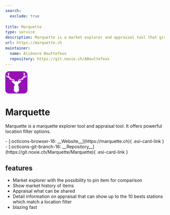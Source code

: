 ```yaml
---
search:
  exclude: true

title: Marquette
type: service
description: Marquette is a market explorer and appraisal tool that gives capsuleers many filters and the ability to share appraisals.
url: https://marquette.ch
maintainer:
  name: Aliénore Bouttefeux
  repository: https://git.noxie.ch/ABouttefeux
---
```


<img src="marquette-logo.svg" alt="drawing" width="70"/>

# Marquette

Marquette is a marquette explorer tool and appraisal tool. It offers powerful location filter options.


<div class="grid cards" markdown>
- [:octicons-browser-16: __Website__](https://marquette.ch){ .esi-card-link }
- [:octicons-git-branch-16: __Repository__](https://git.noxie.ch/Marquette/Marquette){ .esi-card-link }
</div>

## features

- Market explorer with the possibility to pin item for comparison
- Show market history of items
- Appraisal what can be shared
- Detail information on appraisal that can show up to the 10 bests stations which match a location filter
- blazing fast